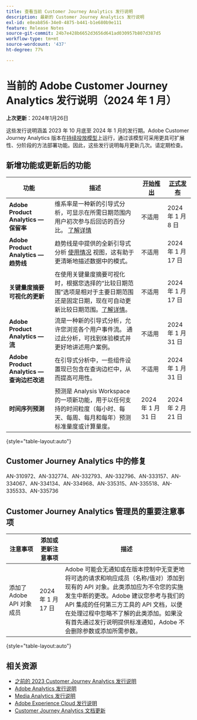 ```yaml
---
title: 查看当前 Customer Journey Analytics 发行说明
description: 最新的 Customer Journey Analytics 发行说明
exl-id: e8eab856-34e0-4875-b441-b1e680b9e111
feature: Release Notes
source-git-commit: 24b7e428b6652d3656d641ad030957b807d387d5
workflow-type: tm+mt
source-wordcount: '437'
ht-degree: 77%

---
```


# 当前的 Adobe Customer Journey Analytics 发行说明（2024 年 1 月）

**上次更新**：2024年1月26日

这些发行说明涵盖 2023 年 10 月底至 2024 年 1 月的发行期。Adobe Customer Journey Analytics 版本在[持续投放模型](releases.md)上运行，通过该模型可采用更具可扩展性、分阶段的方法部署功能。因此，这些发行说明每月更新几次。请定期检查。

## 新增功能或更新后的功能

| 功能 | 描述 | [开始推出](releases.md) | [正式发布](releases.md) |
| ----------- | ---------- | ------- | ---- |
| **Adobe Product Analytics — 保留率** | 维系率是一种新的引导式分析，可显示在所需日期范围内用户初次参与后回访的百分比。 [了解详情](../guided-analysis/types/retention-rates.md) | 不适用 | 2024 年 1 月 8 日 |
| **Adobe Product Analytics — 趋势线** | 趋势线是中提供的全新引导式分析 [使用情况](/help/guided-analysis/types/usage.md) 视图，这有助于更清晰地描述数据中的模式。 | 不适用 | 2024 年 1 月 17 日 |
| **关键量度摘要可视化的更新** | 在使用关键量度摘要可视化时，根据您选择的“比较日期范围”选项是相对于主要日期范围还是固定日期，现在可自动更新比较日期范围。[了解详情](/help/analysis-workspace/visualizations/key-metric.md)。 | 不适用 | 2024 年 1 月 17 日 |
| **Adobe Product Analytics — 流** | 流是一种新的引导式分析，允许您浏览各个用户事件流。 通过此分析，可找到体验模式并更好地讲述用户案例。 | 不适用 | 2024 年 1 月 31 日 |
| **Adobe Product Analytics — 查询边栏改进** | 在引导式分析中，一些组件设置现已包含在查询边栏中，从而提高可用性。 | 不适用 | 2024 年 1 月 31 日 |
| **时间序列预测** | 预测是 Analysis Workspace 的一项新功能，用于以任何支持的时间粒度（每小时、每天、每周、每月和每年）预测标准量度或计算量度。 | 2024 年 1 月 31 日 | 2024 年 2 月 21 日 |

{style="table-layout:auto"}

## Customer Journey Analytics 中的修复

AN-310972、AN-332774、AN-332793、AN-332796、AN-333157、AN-334067、AN-334134、AN-334968、AN-335315、AN-335518、AN-335533、AN-335736

## Customer Journey Analytics 管理员的重要注意事项

| 注意事项 | 添加或更新注意事项 | 描述 |
| --- | --- | --- |
| 添加了 Adobe API 对象成员 | 2024 年 1 月 17 日 | Adobe 可能会无通知或在版本控制中无变更地将可选的请求和响应成员（名称/值对）添加到现有的 API 对象。此类添加应为不令您的实施发生中断的更改。Adobe 建议您参考与我们的 API 集成的任何第三方工具的 API 文档，以便在处理过程中忽略不了解的此类添加。如果没有首先通过发行说明提供标准通知，Adobe 不会删除参数或添加所需参数。 |

{style="table-layout:auto"}

## 相关资源

* [之前的 2023 Customer Journey Analytics 发行说明](/help/release-notes/2023.md)
* [Adobe Analytics 发行说明](https://experienceleague.adobe.com/docs/analytics/release-notes/latest.html?lang=zh-Hans)
* [Media Analytics 发行说明](https://experienceleague.adobe.com/docs/media-analytics/using/additional-resources/release-notes.html?lang=zh-Hans)
* [Adobe Experience Cloud 发行说明](https://experienceleague.adobe.com/docs/release-notes/experience-cloud/current.html?lang=zh-Hans)
* [Customer Journey Analytics 文档更新](/help/release-notes/doc-changes.md)
